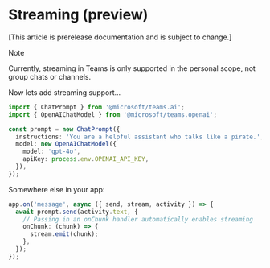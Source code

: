 # Streaming (preview)

[This article is prerelease documentation and is subject to change.]

> [!NOTE]
> Currently, streaming in Teams is only supported in the personal scope, not group chats or channels.

Now lets add streaming support...

```typescript
import { ChatPrompt } from '@microsoft/teams.ai';
import { OpenAIChatModel } from '@microsoft/teams.openai';

const prompt = new ChatPrompt({
  instructions: 'You are a helpful assistant who talks like a pirate.',
  model: new OpenAIChatModel({
    model: 'gpt-4o',
    apiKey: process.env.OPENAI_API_KEY,
  }),
});
```

Somewhere else in your app:

```typescript
app.on('message', async ({ send, stream, activity }) => {
  await prompt.send(activity.text, {
    // Passing in an onChunk handler automatically enables streaming
    onChunk: (chunk) => {
      stream.emit(chunk);
    },
  });
});
```